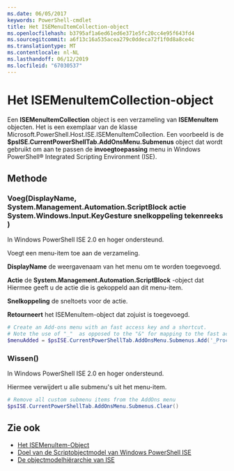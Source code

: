 ```yaml
---
ms.date: 06/05/2017
keywords: PowerShell-cmdlet
title: Het ISEMenuItemCollection-object
ms.openlocfilehash: b3795af1a6ed61ed6e371e5fc20cc4e95f643fd4
ms.sourcegitcommit: a6f13c16a535acea279c0ddeca72f1f0d8a8ce4c
ms.translationtype: MT
ms.contentlocale: nl-NL
ms.lasthandoff: 06/12/2019
ms.locfileid: "67030537"
---
```

# <a name="the-isemenuitemcollection-object"></a>Het ISEMenuItemCollection-object

Een **ISEMenuItemCollection** object is een verzameling van **ISEMenuItem** objecten. Het is een exemplaar van de klasse Microsoft.PowerShell.Host.ISE.ISEMenuItemCollection. Een voorbeeld is de **$psISE.CurrentPowerShellTab.AddOnsMenu.Submenus** object dat wordt gebruikt om aan te passen de **invoegtoepassing** menu in Windows PowerShell® Integrated Scripting Environment (ISE).

## <a name="method"></a>Methode

### <a name="addstring-displayname-systemmanagementautomationscriptblock-action-systemwindowsinputkeygesture-shortcut-"></a>Voeg\(DisplayName, System.Management.Automation.ScriptBlock actie System.Windows.Input.KeyGesture snelkoppeling tekenreeks \)

In Windows PowerShell ISE 2.0 en hoger ondersteund.

Voegt een menu-item toe aan de verzameling.

**DisplayName** de weergavenaam van het menu om te worden toegevoegd.

**Actie** de **System.Management.Automation.ScriptBlock** -object dat Hiermee geeft u de actie die is gekoppeld aan dit menu-item.

**Snelkoppeling** de sneltoets voor de actie.

**Retourneert** het ISEMenuItem-object dat zojuist is toegevoegd.

```powershell
# Create an Add-ons menu with an fast access key and a shortcut.
# Note the use of "_"  as opposed to the "&" for mapping to the fast access key letter for the menu item.
$menuAdded = $psISE.CurrentPowerShellTab.AddOnsMenu.Submenus.Add('_Process', {Get-Process}, 'Alt+P')
```

### <a name="clear"></a>Wissen\(\)

In Windows PowerShell ISE 2.0 en hoger ondersteund.

Hiermee verwijdert u alle submenu's uit het menu-item.

```powershell
# Remove all custom submenu items from the AddOns menu
$psISE.CurrentPowerShellTab.AddOnsMenu.Submenus.Clear()
```

## <a name="see-also"></a>Zie ook

- [Het ISEMenuItem-Object](The-ISEMenuItem-Object.md)
- [Doel van de Scriptobjectmodel van Windows PowerShell ISE](Purpose-of-the-Windows-PowerShell-ISE-Scripting-Object-Model.md)
- [De objectmodelhiërarchie van ISE](The-ISE-Object-Model-Hierarchy.md)

